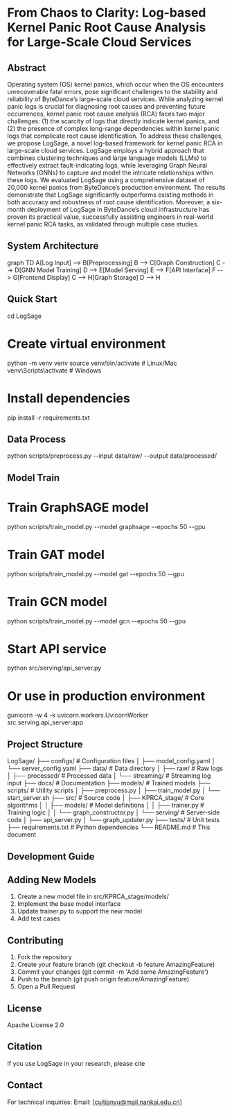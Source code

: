 # From Chaos to Clarity: Log-based Kernel Panic Root Cause Analysis for Large-Scale Cloud Services

## Abstract
Operating system (OS) kernel panics, which occur when the OS encounters unrecoverable fatal errors, pose significant challenges to the stability and reliability of ByteDance’s large-scale cloud services. While analyzing kernel panic logs is crucial for diagnosing root
causes and preventing future occurrences, kernel panic root cause analysis (RCA) faces two major challenges: (1) the scarcity of logs that directly indicate kernel panics, and (2) the presence of complex long-range dependencies within kernel panic logs that complicate root cause identification. To address these challenges, we propose
LogSage, a novel log-based framework for kernel panic RCA in
large-scale cloud services. LogSage employs a hybrid approach that combines clustering techniques and large language models (LLMs) to effectively extract fault-indicating logs, while leveraging Graph
Neural Networks (GNNs) to capture and model the intricate relationships within these logs. We evaluated LogSage using a comprehensive dataset of 20,000 kernel panics from ByteDance’s production environment. The results demonstrate that LogSage significantly outperforms existing methods in both accuracy and robustness of root cause identification. Moreover, a six-month deployment of
LogSage in ByteDance’s cloud infrastructure has proven its practical value, successfully assisting engineers in real-world kernel panic RCA tasks, as validated through multiple case studies.

## System Architecture
graph TD
A[Log Input] --> B[Preprocessing]
B --> C[Graph Construction]
C --> D[GNN Model Training]
D --> E[Model Serving]
E --> F[API Interface]
F --> G[Frontend Display]
C --> H[Graph Storage]
D --> H

## Quick Start
cd LogSage

# Create virtual environment
python -m venv venv
source venv/bin/activate  # Linux/Mac
venv\Scripts\activate     # Windows
# Install dependencies
pip install -r requirements.txt

## Data Process
python scripts/preprocess.py --input data/raw/ --output data/processed/

## Model Train
# Train GraphSAGE model
python scripts/train_model.py --model graphsage --epochs 50 --gpu

# Train GAT model
python scripts/train_model.py --model gat --epochs 50 --gpu

# Train GCN model
python scripts/train_model.py --model gcn --epochs 50 --gpu

# Start API service
python src/serving/api_server.py

# Or use in production environment
gunicorn -w 4 -k uvicorn.workers.UvicornWorker src.serving.api_server:app

## Project Structure
LogSage/
├── configs/               # Configuration files
│   ├── model_config.yaml
│   └── server_config.yaml
├── data/                  # Data directory
│   ├── raw/               # Raw logs
│   ├── processed/         # Processed data
│   └── streaming/         # Streaming log input
├── docs/                  # Documentation
├── models/                # Trained models
├── scripts/               # Utility scripts
│   ├── preprocess.py
│   ├── train_model.py
│   └── start_server.sh
├── src/                   # Source code
│   ├── KPRCA_stage/       # Core algorithms
│   │   ├── models/        # Model definitions
│   │   ├── trainer.py     # Training logic
│   │   └── graph_constructor.py
│   └── serving/           # Server-side code
│       ├── api_server.py
│       └── graph_updater.py
├── tests/                 # Unit tests
├── requirements.txt       # Python dependencies
└── README.md              # This document



## Development Guide

## Adding New Models
1. Create a new model file in src/KPRCA_stage/models/
2. Implement the base model interface
3. Update trainer.py to support the new model
4. Add test cases

## Contributing
1. Fork the repository
2. Create your feature branch (git checkout -b feature AmazingFeature)
3. Commit your changes (git commit -m 'Add some AmazingFeature')
4. Push to the branch (git push origin feature/AmazingFeature)
5. Open a Pull Request


## License
Apache License 2.0

## Citation
If you use LogSage in your research, please cite

## Contact
For technical inquiries:
Email: [cuitianyu@mail.nankai.edu.cn]